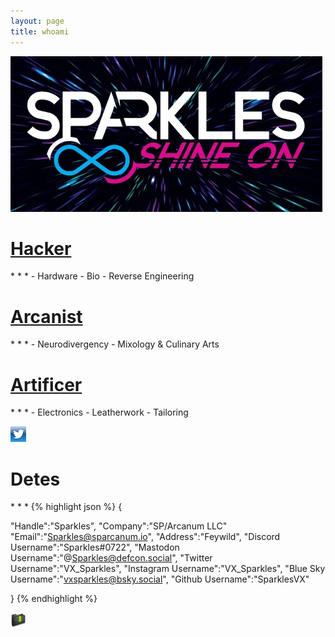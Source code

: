 ```yaml
---
layout: page
title: whoami
---
```


<img src="/assets/SparklesLogo.png">


<h1><a href="/Hacker">Hacker</a></h1>
* * *
  - Hardware
  - Bio
  - Reverse Engineering

  <h1><a href="/Arcanist">Arcanist</a></h1>
* * *
  - Neurodivergency
  - Mixology & Culinary Arts
 
 <h1><a href="/Artificer">Artificer</a></h1>
* * *
  - Electronics
  - Leatherwork
  - Tailoring

<a href="https://twitter.com/sparkles_34_32"><img src="/assets/twitterlogo.png"></a>

<h1>Detes</h1>
* * *
{% highlight json %}
{

"Handle":"Sparkles",
"Company":"SP/Arcanum LLC"
"Email":"Sparkles@sparcanum.io",
"Address":"Feywild",
"Discord Username":"Sparkles#0722",
"Mastodon Username":"@Sparkles@defcon.social",
"Twitter Username":"VX_Sparkles",
"Instagram Username":"VX_Sparkles",
"Blue Sky Username":"vxsparkles@bsky.social",
"Github Username":"SparklesVX"

}
{% endhighlight %}

<a href="/download/detes.json" download>
  <img src="/assets/foldericon.png" alt="download">
</a>
